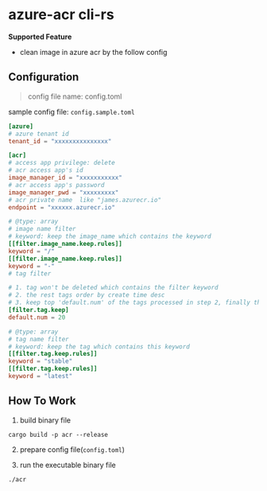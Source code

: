 # azure-acr cli-rs

**Supported Feature**

* clean image in azure acr by the follow config

## Configuration

> config file name: config.toml

sample config file: `config.sample.toml`

```toml
[azure]
# azure tenant id
tenant_id = "xxxxxxxxxxxxxxx"

[acr]
# access app privilege: delete 
# acr access app's id
image_manager_id = "xxxxxxxxxxx"
# acr access app's password
image_manager_pwd = "xxxxxxxxx"
# acr private name  like "james.azurecr.io"
endpoint = "xxxxxx.azurecr.io"

# @type: array
# image name filter 
# keyword: keep the image_name which contains the keyword
[[filter.image_name.keep.rules]]
keyword = "/"
[[filter.image_name.keep.rules]]
keyword = "-"
# tag filter

# 1. tag won't be deleted which contains the filter keyword 
# 2. the rest tags order by create time desc
# 3. keep top 'default.num' of the tags processed in step 2, finally the rest tags will be deleted
[filter.tag.keep]
default.num = 20

# @type: array
# tag name filter 
# keyword: keep the tag which contains this keyword
[[filter.tag.keep.rules]]
keyword = "stable"
[[filter.tag.keep.rules]]
keyword = "latest"
```

## How To Work

1. build binary file

```shell
cargo build -p acr --release
```

2. prepare config file(`config.toml`)

3. run the executable binary file

```shell
./acr
```

